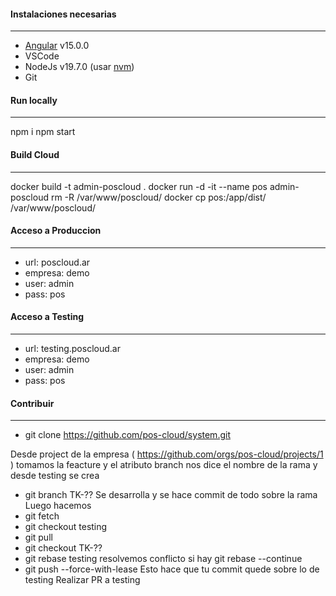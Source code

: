####  Instalaciones necesarias
------------
- [Angular](https://angular.io/)  v15.0.0
- VSCode
- NodeJs v19.7.0 (usar [nvm](https://github.com/nvm-sh/nvm))
- Git

#### Run locally
------------
npm i
npm start

#### Build Cloud
------------
docker build -t admin-poscloud . 
docker run -d -it --name pos admin-poscloud
rm -R /var/www/poscloud/
docker cp pos:/app/dist/ /var/www/poscloud/

#### Acceso a Produccion

------------
- url: poscloud.ar
- empresa: demo
- user: admin
- pass: pos

#### Acceso a Testing

------------
- url: testing.poscloud.ar
- empresa: demo
- user: admin
- pass: pos

#### Contribuir 

------------

- git clone https://github.com/pos-cloud/system.git

Desde project de la empresa ( https://github.com/orgs/pos-cloud/projects/1 ) tomamos la feacture y el atributo branch nos dice el nombre de la rama y desde testing se crea

- git branch TK-??
Se desarrolla y se hace commit de todo sobre la rama
Luego hacemos 
- git fetch
- git checkout testing
- git pull
- git checkout TK-??
- git rebase testing
resolvemos conflicto si hay git rebase --continue
- git push --force-with-lease
Esto hace que tu commit quede sobre lo de testing 
Realizar PR a testing
